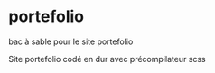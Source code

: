 # portefolio
bac à sable pour le site portefolio

Site portefolio codé en dur avec précompilateur scss
